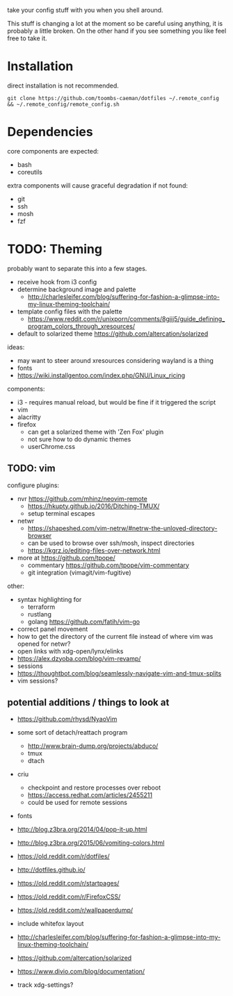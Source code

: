 take your config stuff with you when you shell around.

This stuff is changing a lot at the moment so be careful using anything, it is probably a little broken. On the other hand if you see something you like feel free to take it.

# Installation

direct installation is not recommended.

`git clone https://github.com/toombs-caeman/dotfiles ~/.remote_config && ~/.remote_config/remote_config.sh`

# Dependencies

core components are expected:
* bash
* coreutils

extra components will cause graceful degradation if not found:
* git
* ssh
* mosh
* fzf

# TODO: Theming

probably want to separate this into a few stages.
* receive hook from i3 config
* determine background image and palette
    * http://charlesleifer.com/blog/suffering-for-fashion-a-glimpse-into-my-linux-theming-toolchain/
* template config files with the palette
    - https://www.reddit.com/r/unixporn/comments/8giij5/guide_defining_program_colors_through_xresources/
* default to solarized theme https://github.com/altercation/solarized

ideas:
* may want to steer around xresources considering wayland is a thing
* fonts
* https://wiki.installgentoo.com/index.php/GNU/Linux_ricing

components:
* i3 - requires manual reload, but would be fine if it triggered the script
* vim
* alacritty
* firefox
    - can get a solarized theme with 'Zen Fox' plugin
    - not sure how to do dynamic themes
    - userChrome.css

## TODO: vim

configure plugins:
* nvr https://github.com/mhinz/neovim-remote
    * https://hkupty.github.io/2016/Ditching-TMUX/
    * setup terminal escapes
* netwr
    - https://shapeshed.com/vim-netrw/#netrw-the-unloved-directory-browser
    - can be used to browse over ssh/mosh, inspect directories
    - https://kgrz.io/editing-files-over-network.html
* more at https://github.com/tpope/
    * commentary https://github.com/tpope/vim-commentary
    * git integration (vimagit/vim-fugitive)

other:
* syntax highlighting for
    * terraform
    * rustlang
    * golang  https://github.com/fatih/vim-go
* correct panel movement
* how to get the directory of the current file instead of where vim was opened for netwr?
* open links with xdg-open/lynx/elinks
* https://alex.dzyoba.com/blog/vim-revamp/
* sessions
* https://thoughtbot.com/blog/seamlessly-navigate-vim-and-tmux-splits
* vim sessions?

## potential additions / things to look at
* https://github.com/rhysd/NyaoVim
* some sort of detach/reattach program
    * http://www.brain-dump.org/projects/abduco/
    * tmux
    * dtach
* criu 
    - checkpoint and restore processes over reboot 
    - https://access.redhat.com/articles/2455211
    - could be used for remote sessions
* fonts
* http://blog.z3bra.org/2014/04/pop-it-up.html
* http://blog.z3bra.org/2015/06/vomiting-colors.html
* https://old.reddit.com/r/dotfiles/
* http://dotfiles.github.io/

* https://old.reddit.com/r/startpages/
* https://old.reddit.com/r/FirefoxCSS/
* https://old.reddit.com/r/wallpaperdump/

* include whitefox layout

* http://charlesleifer.com/blog/suffering-for-fashion-a-glimpse-into-my-linux-theming-toolchain/
* https://github.com/altercation/solarized
* https://www.divio.com/blog/documentation/

* track xdg-settings?